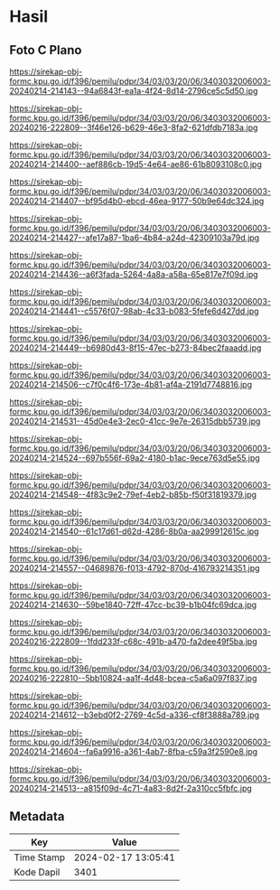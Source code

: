 # Hasil

## Foto C Plano

https://sirekap-obj-formc.kpu.go.id/f396/pemilu/pdpr/34/03/03/20/06/3403032006003-20240214-214143--94a6843f-ea1a-4f24-8d14-2796ce5c5d50.jpg

https://sirekap-obj-formc.kpu.go.id/f396/pemilu/pdpr/34/03/03/20/06/3403032006003-20240216-222809--3f46e126-b629-46e3-8fa2-621dfdb7183a.jpg

https://sirekap-obj-formc.kpu.go.id/f396/pemilu/pdpr/34/03/03/20/06/3403032006003-20240214-214400--aef886cb-19d5-4e64-ae86-61b8093108c0.jpg

https://sirekap-obj-formc.kpu.go.id/f396/pemilu/pdpr/34/03/03/20/06/3403032006003-20240214-214407--bf95d4b0-ebcd-46ea-9177-50b9e64dc324.jpg

https://sirekap-obj-formc.kpu.go.id/f396/pemilu/pdpr/34/03/03/20/06/3403032006003-20240214-214427--afe17a87-1ba6-4b84-a24d-42309103a79d.jpg

https://sirekap-obj-formc.kpu.go.id/f396/pemilu/pdpr/34/03/03/20/06/3403032006003-20240214-214436--a6f3fada-5264-4a8a-a58a-65e817e7f09d.jpg

https://sirekap-obj-formc.kpu.go.id/f396/pemilu/pdpr/34/03/03/20/06/3403032006003-20240214-214441--c5576f07-98ab-4c33-b083-5fefe6d427dd.jpg

https://sirekap-obj-formc.kpu.go.id/f396/pemilu/pdpr/34/03/03/20/06/3403032006003-20240214-214449--b6980d43-8f15-47ec-b273-84bec2faaadd.jpg

https://sirekap-obj-formc.kpu.go.id/f396/pemilu/pdpr/34/03/03/20/06/3403032006003-20240214-214506--c7f0c4f6-173e-4b81-af4a-2191d7748816.jpg

https://sirekap-obj-formc.kpu.go.id/f396/pemilu/pdpr/34/03/03/20/06/3403032006003-20240214-214531--45d0e4e3-2ec0-41cc-9e7e-26315dbb5739.jpg

https://sirekap-obj-formc.kpu.go.id/f396/pemilu/pdpr/34/03/03/20/06/3403032006003-20240214-214524--697b556f-69a2-4180-b1ac-9ece763d5e55.jpg

https://sirekap-obj-formc.kpu.go.id/f396/pemilu/pdpr/34/03/03/20/06/3403032006003-20240214-214548--4f83c9e2-79ef-4eb2-b85b-f50f31819379.jpg

https://sirekap-obj-formc.kpu.go.id/f396/pemilu/pdpr/34/03/03/20/06/3403032006003-20240214-214540--61c17d61-d62d-4286-8b0a-aa299912615c.jpg

https://sirekap-obj-formc.kpu.go.id/f396/pemilu/pdpr/34/03/03/20/06/3403032006003-20240214-214557--04689876-f013-4792-870d-416793214351.jpg

https://sirekap-obj-formc.kpu.go.id/f396/pemilu/pdpr/34/03/03/20/06/3403032006003-20240214-214630--59be1840-72ff-47cc-bc39-b1b04fc69dca.jpg

https://sirekap-obj-formc.kpu.go.id/f396/pemilu/pdpr/34/03/03/20/06/3403032006003-20240216-222809--1fdd233f-c68c-491b-a470-fa2dee49f5ba.jpg

https://sirekap-obj-formc.kpu.go.id/f396/pemilu/pdpr/34/03/03/20/06/3403032006003-20240216-222810--5bb10824-aa1f-4d48-bcea-c5a6a097f837.jpg

https://sirekap-obj-formc.kpu.go.id/f396/pemilu/pdpr/34/03/03/20/06/3403032006003-20240214-214612--b3ebd0f2-2769-4c5d-a336-cf8f3888a789.jpg

https://sirekap-obj-formc.kpu.go.id/f396/pemilu/pdpr/34/03/03/20/06/3403032006003-20240214-214604--fa6a9916-a361-4ab7-8fba-c59a3f2590e8.jpg

https://sirekap-obj-formc.kpu.go.id/f396/pemilu/pdpr/34/03/03/20/06/3403032006003-20240214-214513--a815f09d-4c71-4a83-8d2f-2a310cc5fbfc.jpg


## Metadata

| Key        | Value               |
| ---------- | ------------------- |
| Time Stamp | 2024-02-17 13:05:41 |
| Kode Dapil | 3401                |



